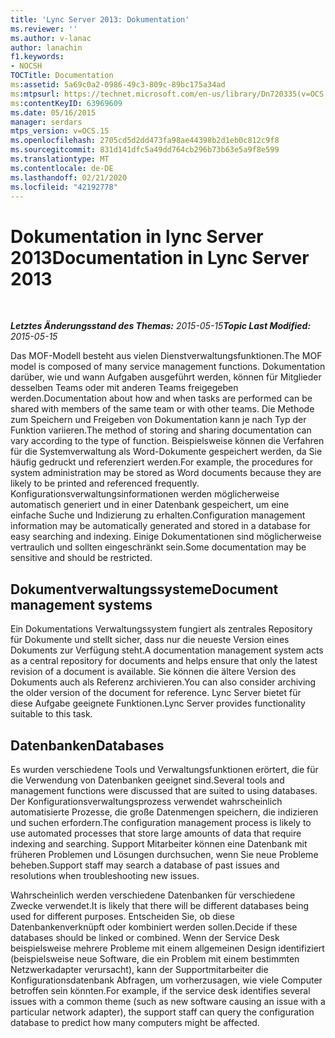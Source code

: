 ```yaml
---
title: 'Lync Server 2013: Dokumentation'
ms.reviewer: ''
ms.author: v-lanac
author: lanachin
f1.keywords:
- NOCSH
TOCTitle: Documentation
ms:assetid: 5a69c0a2-0986-49c3-809c-89bc175a34ad
ms:mtpsurl: https://technet.microsoft.com/en-us/library/Dn720335(v=OCS.15)
ms:contentKeyID: 63969609
ms.date: 05/16/2015
manager: serdars
mtps_version: v=OCS.15
ms.openlocfilehash: 2705cd5d2dd473fa98ae44398b2d1eb0c812c9f8
ms.sourcegitcommit: 831d141dfc5a49dd764cb296b73b63e5a9f8e599
ms.translationtype: MT
ms.contentlocale: de-DE
ms.lasthandoff: 02/21/2020
ms.locfileid: "42192778"
---
```

<div data-xmlns="http://www.w3.org/1999/xhtml">

<div class="topic" data-xmlns="http://www.w3.org/1999/xhtml" data-msxsl="urn:schemas-microsoft-com:xslt" data-cs="https://msdn.microsoft.com/">

<div data-asp="https://msdn2.microsoft.com/asp">

# <a name="documentation-in-lync-server-2013"></a><span data-ttu-id="3d30a-102">Dokumentation in lync Server 2013</span><span class="sxs-lookup"><span data-stu-id="3d30a-102">Documentation in Lync Server 2013</span></span>

</div>

<div id="mainSection">

<div id="mainBody">

<span> </span>

<span data-ttu-id="3d30a-103">_**Letztes Änderungsstand des Themas:** 2015-05-15_</span><span class="sxs-lookup"><span data-stu-id="3d30a-103">_**Topic Last Modified:** 2015-05-15_</span></span>

<span data-ttu-id="3d30a-104">Das MOF-Modell besteht aus vielen Dienstverwaltungsfunktionen.</span><span class="sxs-lookup"><span data-stu-id="3d30a-104">The MOF model is composed of many service management functions.</span></span> <span data-ttu-id="3d30a-105">Dokumentation darüber, wie und wann Aufgaben ausgeführt werden, können für Mitglieder desselben Teams oder mit anderen Teams freigegeben werden.</span><span class="sxs-lookup"><span data-stu-id="3d30a-105">Documentation about how and when tasks are performed can be shared with members of the same team or with other teams.</span></span> <span data-ttu-id="3d30a-106">Die Methode zum Speichern und Freigeben von Dokumentation kann je nach Typ der Funktion variieren.</span><span class="sxs-lookup"><span data-stu-id="3d30a-106">The method of storing and sharing documentation can vary according to the type of function.</span></span> <span data-ttu-id="3d30a-107">Beispielsweise können die Verfahren für die Systemverwaltung als Word-Dokumente gespeichert werden, da Sie häufig gedruckt und referenziert werden.</span><span class="sxs-lookup"><span data-stu-id="3d30a-107">For example, the procedures for system administration may be stored as Word documents because they are likely to be printed and referenced frequently.</span></span> <span data-ttu-id="3d30a-108">Konfigurationsverwaltungsinformationen werden möglicherweise automatisch generiert und in einer Datenbank gespeichert, um eine einfache Suche und Indizierung zu erhalten.</span><span class="sxs-lookup"><span data-stu-id="3d30a-108">Configuration management information may be automatically generated and stored in a database for easy searching and indexing.</span></span> <span data-ttu-id="3d30a-109">Einige Dokumentationen sind möglicherweise vertraulich und sollten eingeschränkt sein.</span><span class="sxs-lookup"><span data-stu-id="3d30a-109">Some documentation may be sensitive and should be restricted.</span></span>

<div>

## <a name="document-management-systems"></a><span data-ttu-id="3d30a-110">Dokumentverwaltungssysteme</span><span class="sxs-lookup"><span data-stu-id="3d30a-110">Document management systems</span></span>

<span data-ttu-id="3d30a-111">Ein Dokumentations Verwaltungssystem fungiert als zentrales Repository für Dokumente und stellt sicher, dass nur die neueste Version eines Dokuments zur Verfügung steht.</span><span class="sxs-lookup"><span data-stu-id="3d30a-111">A documentation management system acts as a central repository for documents and helps ensure that only the latest revision of a document is available.</span></span> <span data-ttu-id="3d30a-112">Sie können die ältere Version des Dokuments auch als Referenz archivieren.</span><span class="sxs-lookup"><span data-stu-id="3d30a-112">You can also consider archiving the older version of the document for reference.</span></span> <span data-ttu-id="3d30a-113">Lync Server bietet für diese Aufgabe geeignete Funktionen.</span><span class="sxs-lookup"><span data-stu-id="3d30a-113">Lync Server provides functionality suitable to this task.</span></span>

</div>

<div>

## <a name="databases"></a><span data-ttu-id="3d30a-114">Datenbanken</span><span class="sxs-lookup"><span data-stu-id="3d30a-114">Databases</span></span>

<span data-ttu-id="3d30a-115">Es wurden verschiedene Tools und Verwaltungsfunktionen erörtert, die für die Verwendung von Datenbanken geeignet sind.</span><span class="sxs-lookup"><span data-stu-id="3d30a-115">Several tools and management functions were discussed that are suited to using databases.</span></span> <span data-ttu-id="3d30a-116">Der Konfigurationsverwaltungsprozess verwendet wahrscheinlich automatisierte Prozesse, die große Datenmengen speichern, die indizieren und suchen erfordern.</span><span class="sxs-lookup"><span data-stu-id="3d30a-116">The configuration management process is likely to use automated processes that store large amounts of data that require indexing and searching.</span></span> <span data-ttu-id="3d30a-117">Support Mitarbeiter können eine Datenbank mit früheren Problemen und Lösungen durchsuchen, wenn Sie neue Probleme beheben.</span><span class="sxs-lookup"><span data-stu-id="3d30a-117">Support staff may search a database of past issues and resolutions when troubleshooting new issues.</span></span>

<span data-ttu-id="3d30a-118">Wahrscheinlich werden verschiedene Datenbanken für verschiedene Zwecke verwendet.</span><span class="sxs-lookup"><span data-stu-id="3d30a-118">It is likely that there will be different databases being used for different purposes.</span></span> <span data-ttu-id="3d30a-119">Entscheiden Sie, ob diese Datenbankenverknüpft oder kombiniert werden sollen.</span><span class="sxs-lookup"><span data-stu-id="3d30a-119">Decide if these databases should be linked or combined.</span></span> <span data-ttu-id="3d30a-120">Wenn der Service Desk beispielsweise mehrere Probleme mit einem allgemeinen Design identifiziert (beispielsweise neue Software, die ein Problem mit einem bestimmten Netzwerkadapter verursacht), kann der Supportmitarbeiter die Konfigurationsdatenbank Abfragen, um vorherzusagen, wie viele Computer betroffen sein könnten.</span><span class="sxs-lookup"><span data-stu-id="3d30a-120">For example, if the service desk identifies several issues with a common theme (such as new software causing an issue with a particular network adapter), the support staff can query the configuration database to predict how many computers might be affected.</span></span>

</div>

</div>

<span> </span>

</div>

</div>

</div>

